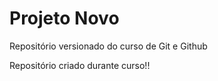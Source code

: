 # Projeto Novo
 Repositório versionado do curso de Git e Github

 Repositório criado durante curso!!
